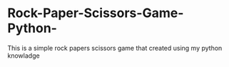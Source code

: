 # Rock-Paper-Scissors-Game-Python-
This is a simple rock papers scissors game that created using my python knowladge 
